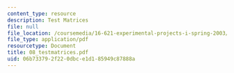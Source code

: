 ```yaml
---
content_type: resource
description: Test Matrices
file: null
file_location: /coursemedia/16-621-experimental-projects-i-spring-2003/06b733792f220dbce1d185949c87888a_08_testmatrices.pdf
file_type: application/pdf
resourcetype: Document
title: 08_testmatrices.pdf
uid: 06b73379-2f22-0dbc-e1d1-85949c87888a
---
```

